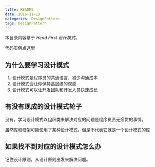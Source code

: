 ```yaml
---
title: README
date: 2016-11-13
categories: DesignPattern
tags: DesignPattern
---
```


本目录内容基于 *Head First 设计模式*。

代码实例点[这里](https://github.com/wafer-li/DesignPatternExample)

## 为什么要学习设计模式

1. 设计模式是程序员的共通语言，减少沟通成本
2. 设计模式会让你保持高层级的观感
3. 设计模式可以让开发团队和开发人员快速成长


<!-- more -->

## 有没有现成的设计模式轮子

没有，学习设计模式以组织类来解决对应的问题是程序员责无旁贷的事情。

虽然库和框架可能使用了某种设计模式，但是不代表它就是一个设计模式的库

## 如果找不到对应的设计模式怎么办

记住设计原则，从设计原则出发来解决问题。
